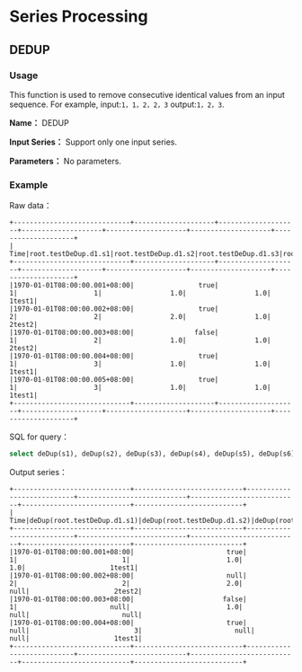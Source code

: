 <!--

​    Licensed to the Apache Software Foundation (ASF) under one
​    or more contributor license agreements.  See the NOTICE file
​    distributed with this work for additional information
​    regarding copyright ownership.  The ASF licenses this file
​    to you under the Apache License, Version 2.0 (the
​    "License"); you may not use this file except in compliance
​    with the License.  You may obtain a copy of the License at
​    
​        http://www.apache.org/licenses/LICENSE-2.0
​    
​    Unless required by applicable law or agreed to in writing,
​    software distributed under the License is distributed on an
​    "AS IS" BASIS, WITHOUT WARRANTIES OR CONDITIONS OF ANY
​    KIND, either express or implied.  See the License for the
​    specific language governing permissions and limitations
​    under the License.

-->

# Series Processing

## DEDUP

### Usage

This function is used to remove consecutive identical values from an input sequence.
For example, input:`1，1，2，2，3` output:`1，2，3`.

**Name：** DEDUP

**Input Series：** Support only one input series.

**Parameters：** No parameters.

### Example

Raw data：

```
+-----------------------------+--------------------+--------------------+--------------------+--------------------+--------------------+--------------------+
|                         Time|root.testDeDup.d1.s1|root.testDeDup.d1.s2|root.testDeDup.d1.s3|root.testDeDup.d1.s4|root.testDeDup.d1.s5|root.testDeDup.d1.s6|
+-----------------------------+--------------------+--------------------+--------------------+--------------------+--------------------+--------------------+
|1970-01-01T08:00:00.001+08:00|                true|                   1|                   1|                 1.0|                 1.0|              1test1|
|1970-01-01T08:00:00.002+08:00|                true|                   2|                   2|                 2.0|                 1.0|              2test2|
|1970-01-01T08:00:00.003+08:00|               false|                   1|                   2|                 1.0|                 1.0|              2test2|
|1970-01-01T08:00:00.004+08:00|                true|                   1|                   3|                 1.0|                 1.0|              1test1|
|1970-01-01T08:00:00.005+08:00|                true|                   1|                   3|                 1.0|                 1.0|              1test1|
+-----------------------------+--------------------+--------------------+--------------------+--------------------+--------------------+--------------------+
```

SQL for query：

```sql
select deDup(s1), deDup(s2), deDup(s3), deDup(s4), deDup(s5), deDup(s6) from root.testDeDup.d1
```

Output series：

```
+-----------------------------+---------------------------+---------------------------+---------------------------+---------------------------+---------------------------+---------------------------+
|                         Time|deDup(root.testDeDup.d1.s1)|deDup(root.testDeDup.d1.s2)|deDup(root.testDeDup.d1.s3)|deDup(root.testDeDup.d1.s4)|deDup(root.testDeDup.d1.s5)|deDup(root.testDeDup.d1.s6)|
+-----------------------------+---------------------------+---------------------------+---------------------------+---------------------------+---------------------------+---------------------------+
|1970-01-01T08:00:00.001+08:00|                       true|                          1|                          1|                        1.0|                        1.0|                     1test1|
|1970-01-01T08:00:00.002+08:00|                       null|                          2|                          2|                        2.0|                       null|                     2test2|
|1970-01-01T08:00:00.003+08:00|                      false|                          1|                       null|                        1.0|                       null|                       null|
|1970-01-01T08:00:00.004+08:00|                       true|                       null|                          3|                       null|                       null|                     1test1|
+-----------------------------+---------------------------+---------------------------+---------------------------+---------------------------+---------------------------+---------------------------+
```